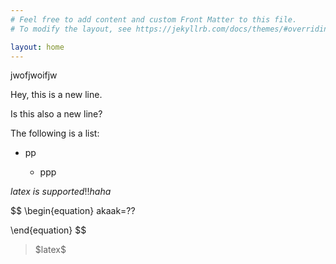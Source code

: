 ```yaml
---
# Feel free to add content and custom Front Matter to this file.
# To modify the layout, see https://jekyllrb.com/docs/themes/#overriding-theme-defaults

layout: home
---
```

jwofjwoifjw

Hey, this is a new line.

Is this also a new line?

The following is a list:

- pp
  
  - ppp



$latex\ is \ supported!! haha$



$$
\begin{equation}
   akaak=??

\end{equation}
$$



<blockquote class="blockquote-1"> $latex$ </blockquote>

<link rel="stylesheet" href="https://raw.githubusercontent.com/snark-graphique/snark-graphique.github.io/main/mystyles.css" type="text/css">
